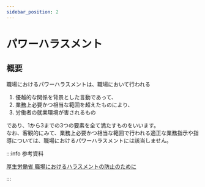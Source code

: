 ```yaml
---
sidebar_position: 2
---
```


# パワーハラスメント

## 概要

職場におけるパワーハラスメントは、職場において行われる

1. 優越的な関係を背景とした言動であって、
1. 業務上必要かつ相当な範囲を超えたものにより、
1. 労働者の就業環境が害されるもの

であり、1から3までの3つの要素を全て満たすものをいいます。  
なお、客観的にみて、業務上必要かつ相当な範囲で行われる適正な業務指示や指導については、職場におけるパワーハラスメントには該当しません。

:::info 参考資料

[厚生労働省 職場におけるハラスメントの防止のために](https://www.mhlw.go.jp/stf/seisakunitsuite/bunya/koyou_roudou/koyoukintou/seisaku06/index.html)

:::
